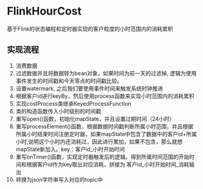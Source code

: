 # FlinkHourCost
基于Flink的状态编程和定时器实现的客户粒度的小时范围内的消耗累积
## 实现流程
1. 消费数据
2. 过滤数据并且将数据转为bean对象，如果时间为前一天的过滤掉, 逻辑为使用事件发生的时间戳和今天零点的时间戳比较。
3. 设置watermark, 之后我们要使用事件时间来触发系统时钟推进
4. 根据客户id进行keyBy，然后使用process函数来实现小时范围内的消耗累积
5. 实现costProcess类继承KeyedProcessFunction
6. 类的构造函数传入小时级别的时间戳
7. 重写open()函数，初始化mapState，并且设置过期时间（24小时）
8. 重写processElement()函数，根据数据时间戳判断所属小时范围，并且根据所属小时结束时间注册定时器，如果mapState中包含了数据中的客户id+所属小时,说明这个小时内还消耗过，因此进行累加，如果不包含，那么就想mapState新加入。key：客户id_小时开始时间
9. 重写onTimer()函数，实现定时器触发后的逻辑。得到所属时间范围的开始时间和根据客户id作为key取出对应消耗，拼接为 客户id_小时开始时间_消耗输出
10. 转换为json字符串写入对应的topic中
